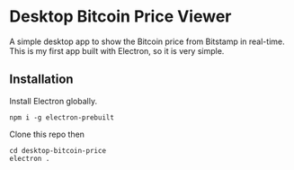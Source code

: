 Desktop Bitcoin Price Viewer
============================

A simple desktop app to show the Bitcoin price from Bitstamp in real-time. This is my first app built with Electron, so it is very simple.

Installation
------------

Install Electron globally.
```
npm i -g electron-prebuilt
```

Clone this repo then
```
cd desktop-bitcoin-price
electron .
```

